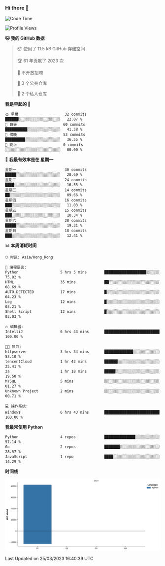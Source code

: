 ### Hi there 👋

<!--
**Mrzqd/Mrzqd** is a ✨ _special_ ✨ repository because its `README.md` (this file) appears on your GitHub profile.

Here are some ideas to get you started:

- 🔭 I’m currently working on ...
- 🌱 I’m currently learning ...
- 👯 I’m looking to collaborate on ...
- 🤔 I’m looking for help with ...
- 💬 Ask me about ...
- 📫 How to reach me: ...
- 😄 Pronouns: ...
- ⚡ Fun fact: ...
-->
<!--START_SECTION:waka-->
![Code Time](http://img.shields.io/badge/Code%20Time-73%20hrs%2019%20mins-blue)

![Profile Views](http://img.shields.io/badge/%E4%B8%AA%E4%BA%BA%E8%B5%84%E6%96%99%E8%A7%82%E7%9C%8B%E6%AC%A1%E6%95%B0-10-blue)

**🐱 我的 GitHub 数据** 

> 📦  使用了 11.5 kB GitHub 存储空间 
 > 
> 🏆 61 年贡献了 2023 次
 > 
> 🚫 不开放招聘
 > 
> 📜 3 个公共仓库 
 > 
> 🔑 2 个私人仓库 
 > 
**我是早起的 🐤** 

```text
🌞 早晨                     32 commits          ██████░░░░░░░░░░░░░░░░░░░   22.07 % 
🌆 白天                     60 commits          ██████████░░░░░░░░░░░░░░░   41.38 % 
🌃 傍晚                     53 commits          █████████░░░░░░░░░░░░░░░░   36.55 % 
🌙 晚上                     0 commits           ░░░░░░░░░░░░░░░░░░░░░░░░░   00.00 % 
```
📅 **我最有效率是在 星期一** 

```text
星期一                      30 commits          █████░░░░░░░░░░░░░░░░░░░░   20.69 % 
星期二                      24 commits          ████░░░░░░░░░░░░░░░░░░░░░   16.55 % 
星期三                      14 commits          ██░░░░░░░░░░░░░░░░░░░░░░░   09.66 % 
星期四                      16 commits          ███░░░░░░░░░░░░░░░░░░░░░░   11.03 % 
星期五                      15 commits          ███░░░░░░░░░░░░░░░░░░░░░░   10.34 % 
星期六                      28 commits          █████░░░░░░░░░░░░░░░░░░░░   19.31 % 
星期日                      18 commits          ███░░░░░░░░░░░░░░░░░░░░░░   12.41 % 
```


📊 **本周消耗时间** 

```text
🕑︎ 时区: Asia/Hong_Kong

💬 编程语言: 
Python                   5 hrs 5 mins        ███████████████████░░░░░░   75.82 % 
HTML                     35 mins             ██░░░░░░░░░░░░░░░░░░░░░░░   08.69 % 
AUTO_DETECTED            17 mins             █░░░░░░░░░░░░░░░░░░░░░░░░   04.23 % 
Log                      12 mins             █░░░░░░░░░░░░░░░░░░░░░░░░   03.21 % 
Shell Script             12 mins             █░░░░░░░░░░░░░░░░░░░░░░░░   03.03 % 

🔥 编辑器: 
IntelliJ                 6 hrs 43 mins       █████████████████████████   100.00 % 

🐱‍💻 项目: 
httpserver               3 hrs 34 mins       █████████████░░░░░░░░░░░░   53.10 % 
tencentCloud             1 hr 42 mins        ██████░░░░░░░░░░░░░░░░░░░   25.41 % 
za                       1 hr 18 mins        █████░░░░░░░░░░░░░░░░░░░░   19.50 % 
MYSQL                    5 mins              ░░░░░░░░░░░░░░░░░░░░░░░░░   01.27 % 
Unknown Project          2 mins              ░░░░░░░░░░░░░░░░░░░░░░░░░   00.71 % 

💻 操作系统: 
Windows                  6 hrs 43 mins       █████████████████████████   100.00 % 
```

**我最常使用 Python** 

```text
Python                   4 repos             ██████████████░░░░░░░░░░░   57.14 % 
Go                       2 repos             ███████░░░░░░░░░░░░░░░░░░   28.57 % 
JavaScript               1 repo              ████░░░░░░░░░░░░░░░░░░░░░   14.29 % 
```



**时间线**

![Lines of Code chart](https://raw.githubusercontent.com/Mrzqd/Mrzqd/main/assets/bar_graph.png)


 Last Updated on 25/03/2023 16:40:39 UTC
<!--END_SECTION:waka-->
